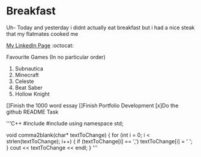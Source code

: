 # Breakfast
Uh- Today and yesterday i didnt actually eat breakfast but i had a nice steak that my flatmates cooked me

[My LinkedIn Page](https://www.linkedin.com/in/kurt-lassmans-9b2817224/)
:octocat:

Favourite Games (In no particular order)
1) Subnautica
2) Minecraft
3) Celeste
4) Beat Saber
5) Hollow Knight

[]Finish the 1000 word essay
[]Finish Portfolio Development
[x]Do the github README Task

'''C++
#include <iostream>
#include <string>
using namespace std;

void comma2blank(char* textToChange) {
    for (int i = 0; i < strlen(textToChange); i++) {
        if (textToChange[i] == ',')
            textToChange[i] = ' ';
    }
    cout << textToChange << endl;
}
                                '''
